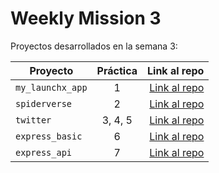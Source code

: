 # Weekly Mission 3

Proyectos desarrollados en la semana 3:

| Proyecto | Práctica | Link al repo |
| ------------- |:-------------:| -----:|
|`my_launchx_app`|1|[Link al repo](https://github.com/JoseCancinoR/my_launchx_app)|
|`spiderverse`|2|[Link al repo](https://github.com/JoseCancinoR/spiderverse)|
|`twitter`|3, 4, 5|[Link al repo](https://github.com/JoseCancinoR/twitter)|
|`express_basic`|6|[Link al repo](https://github.com/LaunchX-InnovaccionVirtual/MissionNodeJS)|
|`express_api`|7|[Link al repo](https://github.com/LaunchX-InnovaccionVirtual/MissionNodeJS)|
